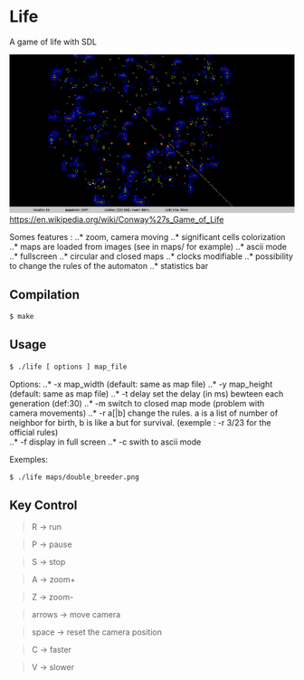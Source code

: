 Life
====

A game of life with SDL

![Alt text](./example.png "")
https://en.wikipedia.org/wiki/Conway%27s_Game_of_Life

Somes features :
..* zoom, camera moving
..* significant cells colorization
..* maps are loaded from images (see in maps/ for example)
..* ascii mode
..* fullscreen
..* circular and closed maps
..* clocks modifiable
..* possibility to change the rules of the automaton
..* statistics bar

Compilation
-----------
~~~bash
$ make

~~~

Usage
-----
~~~bash
$ ./life [ options ] map_file
~~~

Options:
..* -x map_width    (default: same as map file)
..* -y map_height   (default: same as map file)
..* -t delay        set the delay (in ms) bewteen each generation (def:30)
..* -m              switch to closed map mode (problem with camera movements)
..* -r a[|b]        change the rules. a is a list of number of neighbor
                    for birth, b is like a but for survival.
                    (exemple : -r 3/23 for the official rules)     
..* -f              display in full screen
..* -c              swith to ascii mode


Exemples:
~~~bash
$ ./life maps/double_breeder.png 
~~~

Key Control
-----------
> R -> run

> P -> pause

> S -> stop

> A -> zoom+

> Z -> zoom-

> arrows -> move camera

> space -> reset the camera position

> C -> faster

> V -> slower

